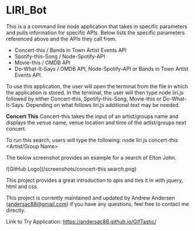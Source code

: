 # LIRI_Bot

This is a a command line node application that takes in specific parameters and pulls information for specific APIs. Below lists the specific parameters referenced above and the APIs they call from. 

* Concert-this / Bands in Town Artist Events API 
* Spotify-this-Song / Node-Spotify-API
* Movie-this / OMDB API
* Do-What-It-Says / OMDB API, Node-Spotify-API or Bands in Town Artist Events API.

To use this application, the user will open the terminal from the file in which the application is stored. In the terminal, the user will then type node liri.js followed by either Concert-this, Spotify-this-Song, Movie-this or Do-What-It-Says. Depending on what follows liri.js additional text may be needed.

**Concert This**
Concert-this takes the input of an artist/groups name and displays the venue name, venue location and time of the artist/groups next concert. 

To run this search, users will type the following: node liri.js concert-this <Artist/Group Name> 

The below screenshot provides an example for a search of Elton John.

![GitHub Logo](/screenshots/concert-this search.png)





This project provides a great introduction to apis and ties it in with jquery, html and css. 

This project is currently maintained and updated by Andrew Andersen (andersac88@gmail.com) if you have any questions, feel free to contact me directly.


Link to Try Application:
https://andersac88.github.io/GifTastic/